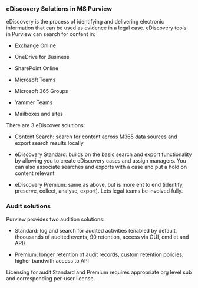 ### eDiscovery Solutions in MS Purview

eDiscovery is the process of identifying and delivering electronic information that can be used as evidence in a legal case. eDiscovery tools in Purview can search for content in:

- Exchange Online

- OneDrive for Business

- SharePoint Online

- Microsoft Teams

- Microsoft 365 Groups

- Yammer Teams

- Mailboxes and sites

There are 3 eDiscover solutions:

- Content Search: search for content across M365 data sources and export search results locally

- eDiscovery Standard: builds on the basic search and export functionality by allowing you to create eDiscovery cases and assign managers. You can also associate searches and exports with a case and put a hold on content relevant

- eDiscovery Premium: same as above, but is more ent to end (identify, preserve, collect, analyse, export). Lets legal teams be involved fully.

### Audit solutions

Purview provides two audition solutions:

- Standard: log and search for audited activities (enabled by default, thoousands of audited events, 90 retention, access via GUI, cmdlet and API)

- Premium: longer retention of audit records, custom retention policies, higher bandwith access to API

Licensing for audit Standard and Premium requires appropriate org level sub and corresponding per-user license. 
